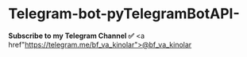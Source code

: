 # Telegram-bot-pyTelegramBotAPI-
<b>Subscribe to my Telegram Channel ✅</b> <a href"https://telegram.me/bf_va_kinolar">@bf_va_kinolar</a>
